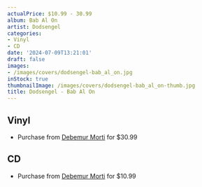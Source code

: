 ```yaml
---
actualPrice: $10.99 - 30.99
album: Bab Al On
artist: Dodsengel
categories:
- Vinyl
- CD
date: '2024-07-09T13:21:01'
draft: false
images:
- /images/covers/dodsengel-bab_al_on.jpg
inStock: true
thumbnailImage: /images/covers/dodsengel-bab_al_on-thumb.jpg
title: Dodsengel - Bab Al On
---
```


## Vinyl
* Purchase from [Debemur Morti](https://debemurmorti.aisamerch.com/item/126919) for $30.99
## CD
* Purchase from [Debemur Morti](https://debemurmorti.aisamerch.com/item/126920) for $10.99
